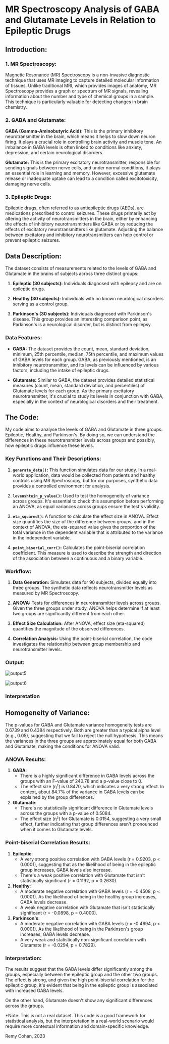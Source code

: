 
# MR Spectroscopy Analysis of GABA and Glutamate Levels in Relation to Epileptic Drugs

## Introduction:

### 1. MR Spectroscopy:
Magnetic Resonance (MR) Spectroscopy is a non-invasive diagnostic technique that uses MR imaging to capture detailed molecular information of tissues. Unlike traditional MRI, which provides images of anatomy, MR Spectroscopy provides a graph or spectrum of MR signals, revealing information about the number and type of chemical groups in a sample. This technique is particularly valuable for detecting changes in brain chemistry.

### 2. GABA and Glutamate:
**GABA (Gamma-Aminobutyric Acid):** This is the primary inhibitory neurotransmitter in the brain, which means it helps to slow down neuron firing. It plays a crucial role in controlling brain activity and muscle tone. An imbalance in GABA levels is often linked to conditions like anxiety, depression, and certain neurological disorders.

**Glutamate:** This is the primary excitatory neurotransmitter, responsible for sending signals between nerve cells, and under normal conditions, it plays an essential role in learning and memory. However, excessive glutamate release or inadequate uptake can lead to a condition called excitotoxicity, damaging nerve cells.

### 3. Epileptic Drugs:
Epileptic drugs, often referred to as antiepileptic drugs (AEDs), are medications prescribed to control seizures. These drugs primarily act by altering the activity of neurotransmitters in the brain, either by enhancing the effects of inhibitory neurotransmitters like GABA or by reducing the effects of excitatory neurotransmitters like glutamate. Adjusting the balance between excitatory and inhibitory neurotransmitters can help control or prevent epileptic seizures.


## Data Description:

The dataset consists of measurements related to the levels of GABA and Glutamate in the brains of subjects across three distinct groups:

1. **Epileptic (30 subjects):** Individuals diagnosed with epilepsy and are on epileptic drugs.

2. **Healthy (30 subjects):** Individuals with no known neurological disorders serving as a control group.

3. **Parkinson's (30 subjects):** Individuals diagnosed with Parkinson's disease. This group provides an interesting comparison point, as Parkinson's is a neurological disorder, but is distinct from epilepsy.

### Data Features:

- **GABA:** The dataset provides the count, mean, standard deviation, minimum, 25th percentile, median, 75th percentile, and maximum values of GABA levels for each group. GABA, as previously mentioned, is an inhibitory neurotransmitter, and its levels can be influenced by various factors, including the intake of epileptic drugs.

- **Glutamate:** Similar to GABA, the dataset provides detailed statistical measures (count, mean, standard deviation, and percentiles) of Glutamate levels for each group. As the primary excitatory neurotransmitter, it's crucial to study its levels in conjunction with GABA, especially in the context of neurological disorders and their treatment.


## The Code:

My code aims to analyse the levels of GABA and Glutamate in three groups: Epileptic, Healthy, and Parkinson's. By doing so, we can understand the differences in these neurotransmitter levels across groups and possibly, how epileptic drugs influence these levels.

### Key Functions and Their Descriptions:

1. **`generate_data()`:** This function simulates data for our study. In a real-world application, data would be collected from patients and healthy controls using MR Spectroscopy, but for our purposes, synthetic data provides a controlled environment for analysis.

2. **`levenshtein_p_value()`:** Used to test the homogeneity of variance across groups. It's essential to check this assumption before performing an ANOVA, as equal variances across groups ensure the test's validity.

3. **`eta_squared()`:** A function to calculate the effect size in ANOVA. Effect size quantifies the size of the difference between groups, and in the context of ANOVA, the eta-squared value gives the proportion of the total variance in the dependent variable that is attributed to the variance in the independent variable.

4. **`point_biserial_corr()`:** Calculates the point-biserial correlation coefficient. This measure is used to describe the strength and direction of the association between a continuous and a binary variable.

### Workflow:

1. **Data Generation:** Simulates data for 90 subjects, divided equally into three groups. The synthetic data reflects neurotransmitter levels as measured by MR Spectroscopy.
   
2. **ANOVA:** Tests for differences in neurotransmitter levels across groups. Given the three groups under study, ANOVA helps determine if at least two groups are significantly different from each other.

3. **Effect Size Calculation:** After ANOVA, effect size (eta-squared) quantifies the magnitude of the observed differences. 

4. **Correlation Analysis:** Using the point-biserial correlation, the code investigates the relationship between group membership and neurotransmitter levels.

### Output:

![output5](descriptive_boxplots.png)

![output6](correlations.png)

### interpretation

## Homogeneity of Variance:
The p-values for GABA and Glutamate variance homogeneity tests are 0.6739 and 0.4384 respectively. Both are greater than a typical alpha level (e.g., 0.05), suggesting that we fail to reject the null hypothesis. This means the variances in the three groups are approximately equal for both GABA and Glutamate, making the conditions for ANOVA valid.

### ANOVA Results:
1. **GABA**: 
   - There is a highly significant difference in GABA levels across the groups with an F-value of 240.78 and a p-value close to 0.
   - The effect size (η²) is 0.8470, which indicates a very strong effect. In context, about 84.7% of the variance in GABA levels can be explained by the group differences.
2. **Glutamate**: 
   - There's no statistically significant difference in Glutamate levels across the groups with a p-value of 0.5084. 
   - The effect size (η²) for Glutamate is 0.0154, suggesting a very small effect, further indicating that group differences aren't pronounced when it comes to Glutamate levels.

### Point-biserial Correlation Results:
1. **Epileptic**: 
   - A very strong positive correlation with GABA levels (r = 0.9203, p < 0.0001), suggesting that as the likelihood of being in the epileptic group increases, GABA levels also increase.
   - There's a weak positive correlation with Glutamate that isn't statistically significant (r = 0.1192, p = 0.2630).
2. **Healthy**: 
   - A moderate negative correlation with GABA levels (r = -0.4508, p < 0.0001). As the likelihood of being in the healthy group increases, GABA levels decrease.
   - A weak negative correlation with Glutamate that isn't statistically significant (r = -0.0898, p = 0.4000).
3. **Parkinson's**: 
   - A moderate negative correlation with GABA levels (r = -0.4694, p < 0.0001). As the likelihood of being in the Parkinson's group increases, GABA levels decrease.
   - A very weak and statistically non-significant correlation with Glutamate (r = -0.0294, p = 0.7829).

### Interpretation:
The results suggest that the GABA levels differ significantly among the groups, especially between the epileptic group and the other two groups. The effect is strong, and given the high point-biserial correlation for the epileptic group, it's evident that being in the epileptic group is associated with increased GABA levels.

On the other hand, Glutamate doesn't show any significant differences across the groups.

*Note: This is not a real dataset. This code is a good framework for statistical analysis, but the interpretation in a real-world scenario would require more contextual information and domain-specific knowledge.

Remy Cohan, 2023
